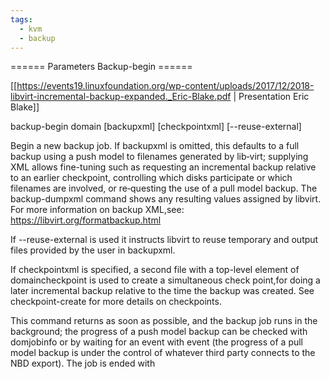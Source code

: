 ```yaml
---
tags:
  - kvm
  - backup
---
```


====== Parameters Backup-begin ======

[[https://events19.linuxfoundation.org/wp-content/uploads/2017/12/2018-libvirt-incremental-backup-expanded._Eric-Blake.pdf | Presentation Eric Blake]]

  backup-begin domain [backupxml] [checkpointxml] [--reuse-external]

Begin a new backup job. If backupxml is omitted, this defaults  to a  full  backup  using a push model to filenames generated by lib‐virt; supplying XML allows fine-tuning such as requesting  an  incremental  backup  relative  to an earlier checkpoint, controlling which disks participate or which filenames are  involved,  or  re‐questing  the use of a pull model backup.  The backup-dumpxml command shows any resulting values assigned by libvirt. For more  information on backup XML,see:       
       https://libvirt.org/formatbackup.html

If --reuse-external is used it instructs libvirt to  reuse  temporary and output files provided by the user in backupxml.

If checkpointxml is specified, a second file with a top-level element of domaincheckpoint is used to create a  simultaneous  check point,for doing a later incremental backup relative to the time the backup was created. See checkpoint-create for more details  on checkpoints.

This  command returns as soon as possible, and the backup job runs in the background; the progress of a  push  model  backup  can  be checked with domjobinfo or by waiting for an event with event (the progress of a pull model backup is under the control  of  whatever third  party  connects  to  the NBD export). The job is ended with 